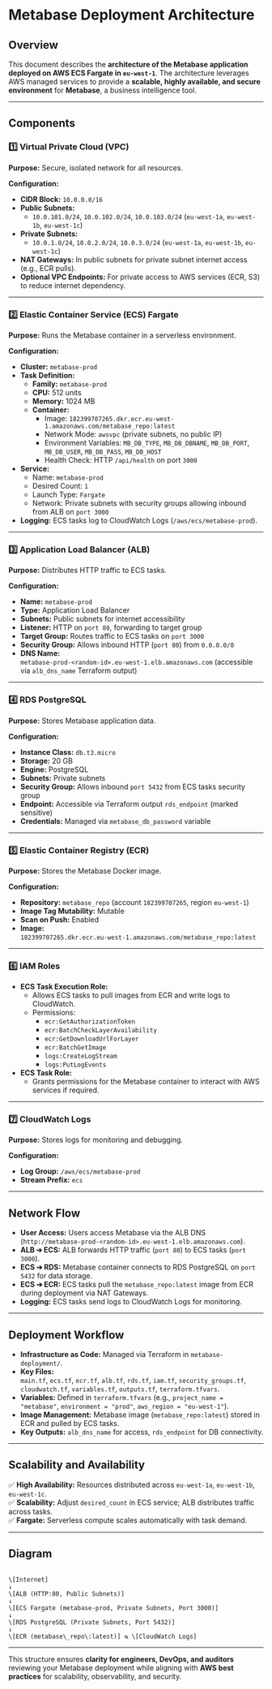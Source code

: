 # Metabase Deployment Architecture

## Overview

This document describes the **architecture of the Metabase application deployed on AWS ECS Fargate in `eu-west-1`**. The architecture leverages AWS managed services to provide a **scalable, highly available, and secure environment** for **Metabase**, a business intelligence tool.

---

## Components

### 1️⃣ Virtual Private Cloud (VPC)

**Purpose:** Secure, isolated network for all resources.

**Configuration:**

- **CIDR Block:** `10.0.0.0/16`
- **Public Subnets:**  
  - `10.0.101.0/24`, `10.0.102.0/24`, `10.0.103.0/24` (`eu-west-1a`, `eu-west-1b`, `eu-west-1c`)
- **Private Subnets:**  
  - `10.0.1.0/24`, `10.0.2.0/24`, `10.0.3.0/24` (`eu-west-1a`, `eu-west-1b`, `eu-west-1c`)
- **NAT Gateways:** In public subnets for private subnet internet access (e.g., ECR pulls).
- **Optional VPC Endpoints:** For private access to AWS services (ECR, S3) to reduce internet dependency.

---

### 2️⃣ Elastic Container Service (ECS) Fargate

**Purpose:** Runs the Metabase container in a serverless environment.

**Configuration:**

- **Cluster:** `metabase-prod`
- **Task Definition:**
  - **Family:** `metabase-prod`
  - **CPU:** 512 units
  - **Memory:** 1024 MB
  - **Container:**  
    - Image: `182399707265.dkr.ecr.eu-west-1.amazonaws.com/metabase_repo:latest`
    - Network Mode: `awsvpc` (private subnets, no public IP)
    - Environment Variables: `MB_DB_TYPE`, `MB_DB_DBNAME`, `MB_DB_PORT`, `MB_DB_USER`, `MB_DB_PASS`, `MB_DB_HOST`
    - Health Check: HTTP `/api/health` on port `3000`
- **Service:**
  - Name: `metabase-prod`
  - Desired Count: `1`
  - Launch Type: `Fargate`
  - Network: Private subnets with security groups allowing inbound from ALB on `port 3000`
- **Logging:** ECS tasks log to CloudWatch Logs (`/aws/ecs/metabase-prod`).

---

### 3️⃣ Application Load Balancer (ALB)

**Purpose:** Distributes HTTP traffic to ECS tasks.

**Configuration:**

- **Name:** `metabase-prod`
- **Type:** Application Load Balancer
- **Subnets:** Public subnets for internet accessibility
- **Listener:** HTTP on `port 80`, forwarding to target group
- **Target Group:** Routes traffic to ECS tasks on `port 3000`
- **Security Group:** Allows inbound HTTP (`port 80`) from `0.0.0.0/0`
- **DNS Name:**  
  `metabase-prod-<random-id>.eu-west-1.elb.amazonaws.com` (accessible via `alb_dns_name` Terraform output)

---

### 4️⃣ RDS PostgreSQL

**Purpose:** Stores Metabase application data.

**Configuration:**

- **Instance Class:** `db.t3.micro`
- **Storage:** 20 GB
- **Engine:** PostgreSQL
- **Subnets:** Private subnets
- **Security Group:** Allows inbound `port 5432` from ECS tasks security group
- **Endpoint:** Accessible via Terraform output `rds_endpoint` (marked sensitive)
- **Credentials:** Managed via `metabase_db_password` variable

---

### 5️⃣ Elastic Container Registry (ECR)

**Purpose:** Stores the Metabase Docker image.

**Configuration:**

- **Repository:** `metabase_repo` (account `182399707265`, region `eu-west-1`)
- **Image Tag Mutability:** Mutable
- **Scan on Push:** Enabled
- **Image:**  
  `182399707265.dkr.ecr.eu-west-1.amazonaws.com/metabase_repo:latest`

---

### 6️⃣ IAM Roles

- **ECS Task Execution Role:**
  - Allows ECS tasks to pull images from ECR and write logs to CloudWatch.
  - Permissions:
    - `ecr:GetAuthorizationToken`
    - `ecr:BatchCheckLayerAvailability`
    - `ecr:GetDownloadUrlForLayer`
    - `ecr:BatchGetImage`
    - `logs:CreateLogStream`
    - `logs:PutLogEvents`
- **ECS Task Role:**
  - Grants permissions for the Metabase container to interact with AWS services if required.

---

### 7️⃣ CloudWatch Logs

**Purpose:** Stores logs for monitoring and debugging.

**Configuration:**

- **Log Group:** `/aws/ecs/metabase-prod`
- **Stream Prefix:** `ecs`

---

## Network Flow

- **User Access:** Users access Metabase via the ALB DNS (`http://metabase-prod-<random-id>.eu-west-1.elb.amazonaws.com`).
- **ALB ➔ ECS:** ALB forwards HTTP traffic (`port 80`) to ECS tasks (`port 3000`).
- **ECS ➔ RDS:** Metabase container connects to RDS PostgreSQL on `port 5432` for data storage.
- **ECS ➔ ECR:** ECS tasks pull the `metabase_repo:latest` image from ECR during deployment via NAT Gateways.
- **Logging:** ECS tasks send logs to CloudWatch Logs for monitoring.

---

## Deployment Workflow

- **Infrastructure as Code:** Managed via Terraform in `metabase-deployment/`.
- **Key Files:**  
  `main.tf`, `ecs.tf`, `ecr.tf`, `alb.tf`, `rds.tf`, `iam.tf`, `security_groups.tf`, `cloudwatch.tf`, `variables.tf`, `outputs.tf`, `terraform.tfvars`.
- **Variables:** Defined in `terraform.tfvars` (e.g., `project_name = "metabase"`, `environment = "prod"`, `aws_region = "eu-west-1"`).
- **Image Management:** Metabase image (`metabase_repo:latest`) stored in ECR and pulled by ECS tasks.
- **Key Outputs:** `alb_dns_name` for access, `rds_endpoint` for DB connectivity.

---

## Scalability and Availability

✅ **High Availability:** Resources distributed across `eu-west-1a`, `eu-west-1b`, `eu-west-1c`.  
✅ **Scalability:** Adjust `desired_count` in ECS service; ALB distributes traffic across tasks.  
✅ **Fargate:** Serverless compute scales automatically with task demand.

---

## Diagram

```

\[Internet]
↓
\[ALB (HTTP:80, Public Subnets)]
↓
\[ECS Fargate (metabase-prod, Private Subnets, Port 3000)]
↓
\[RDS PostgreSQL (Private Subnets, Port 5432)]
↓
\[ECR (metabase\_repo\:latest)] ⇆ \[CloudWatch Logs]

```

---

This structure ensures **clarity for engineers, DevOps, and auditors** reviewing your Metabase deployment while aligning with **AWS best practices** for scalability, observability, and security.
